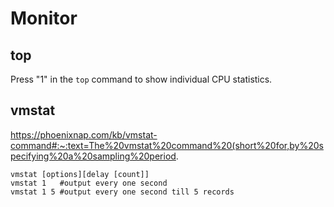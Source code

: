 # Monitor

## top
Press "1" in the `top` command to show individual CPU statistics.

## vmstat
https://phoenixnap.com/kb/vmstat-command#:~:text=The%20vmstat%20command%20(short%20for,by%20specifying%20a%20sampling%20period.
```
vmstat [options][delay [count]]
vmstat 1   #output every one second
vmstat 1 5 #output every one second till 5 records
```
